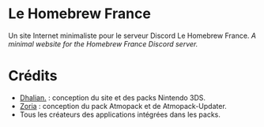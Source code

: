 # Le Homebrew France
Un site Internet minimaliste pour le serveur Discord Le Homebrew France.
*A minimal website for the Homebrew France Discord server.*

# Crédits 
- [Dhalian.](https://github.com/Dhalian) : conception du site et des packs Nintendo 3DS.
- [Zoria](https://github.com/THZoria) : conception du pack Atmopack et de Atmopack-Updater.
- Tous les créateurs des applications intégrées dans les packs.
